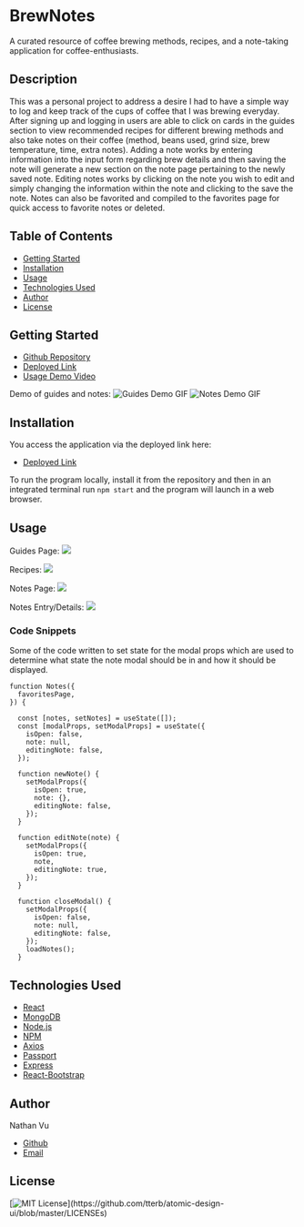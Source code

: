 # BrewNotes
A curated resource of coffee brewing methods, recipes, and a note-taking application for coffee-enthusiasts.

## Description
This was a personal project to address a desire I had to have a simple way to log and keep track of the cups of coffee that I was brewing everyday. After signing up and logging in users are able to click on cards in the guides section to view recommended recipes for different brewing methods and also take notes on their coffee (method, beans used, grind size, brew temperature, time, extra notes). Adding a note works by entering information into the input form regarding brew details and then saving the note will generate a new section on the note page pertaining to the newly saved note. Editing notes works by clicking on the note you wish to edit and simply changing the information within the note and clicking to the save the note. Notes can also be favorited and compiled to the favorites page for quick access to favorite notes or deleted.

## Table of Contents
* [Getting Started](#getting-started)
* [Installation](#installation)
* [Usage](#usage)
* [Technologies Used](#technologies-used)
* [Author](#author)
* [License](#license)

## Getting Started
* [Github Repository](https://github.com/nathanmvu/brew-notes)
* [Deployed Link](https://brewnotes.herokuapp.com/)
* [Usage Demo Video](https://drive.google.com/file/d/1xFScKjhdxmcCBwr5CxhvDfLU9La1qZeU/view)

Demo of guides and notes:
![Guides Demo GIF](./assets/demo1.gif)
![Notes Demo GIF](./assets/demo2.gif)

## Installation
You access the application via the deployed link here:
* [Deployed Link](https://brewnotes.herokuapp.com/)

To run the program locally, install it from the repository and then in an integrated terminal run
`npm start`
and the program will launch in a web browser. 

## Usage
Guides Page:
![](./assets/guidesPage.png)

Recipes: 
![](./assets/cardModal.png)

Notes Page:
![](./assets/savedNotes.png)

Notes Entry/Details:
![](./assets/noteModal.png)

### Code Snippets
Some of the code written to set state for the modal props which are used to determine what state the note modal should be in and how it should be displayed.
```
function Notes({
  favoritesPage,
}) {

  const [notes, setNotes] = useState([]);
  const [modalProps, setModalProps] = useState({
    isOpen: false,
    note: null,
    editingNote: false,
  });

  function newNote() {
    setModalProps({
      isOpen: true,
      note: {},
      editingNote: false,
    });
  }

  function editNote(note) {
    setModalProps({
      isOpen: true,
      note,
      editingNote: true,
    });
  }

  function closeModal() {
    setModalProps({
      isOpen: false,
      note: null,
      editingNote: false,
    });
    loadNotes();
  }
```

## Technologies Used
* [React](https://www.react.com/)
* [MongoDB](https://www.mongodb.com/)
* [Node.js](https://nodejs.org/en/)
* [NPM](https://www.npmjs.com/)
* [Axios](https://www.npmjs.com/package/axios/)
* [Passport](http://www.passportjs.org/)
* [Express](https://expressjs.com/)
* [React-Bootstrap](https://react-bootstrap.github.io/)

## Author
Nathan Vu
* [Github](https://github.com/nathanmvu)
* [Email](mailto:nathanvu99@gmail.com)

## License
[![MIT License](https://img.shields.io/apm/l/atomic-design-ui.svg?)](https://github.com/tterb/atomic-design-ui/blob/master/LICENSEs)
